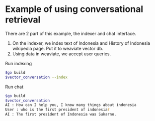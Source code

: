 # Example of using conversational retrieval
There are 2 part of this example, the indexer and chat interface.

1. On the indexer, we index text of Indonesia and History of Indonesia wikipedia page. Put it to weaviate vector db.
2. Using data in weaviate, we accept user queries.

Run indexing
```sh
$go build
$vector_conversation --index
```

Run chat
```sh
$go build
$vector_conversation
AI : How can I help you, I know many things about indonesia
User : who is the first president of indonesia?
AI : The first president of Indonesia was Sukarno.
```
